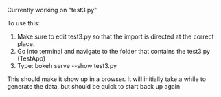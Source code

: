 Currently working on "test3.py"

To use this:
1. Make sure to edit test3.py so that the import is directed at the correct place.
2. Go into terminal and navigate to the folder that contains the test3.py (TestApp)
3. Type: bokeh serve --show test3.py

This should make it show up in a browser. It will initially take a while to generate the data, but should be quick to start back up again

